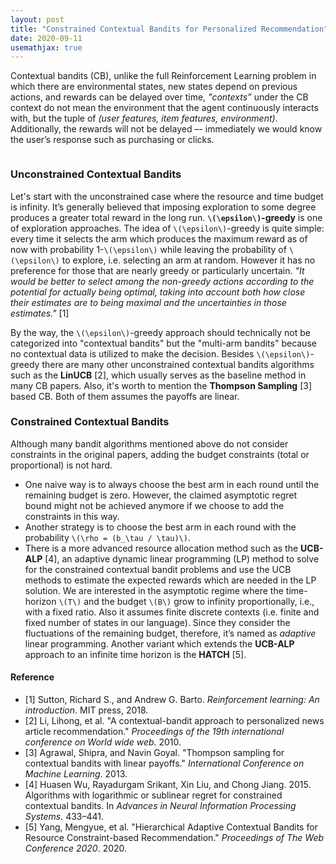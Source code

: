 ```yaml
---
layout: post
title: "Constrained Contextual Bandits for Personalized Recommendation"
date: 2020-09-11
usemathjax: true
---
```

<span class="dropcap">C</span>ontextual bandits (CB), unlike the full Reinforcement Learning problem in which there are environmental states, new states depend on previous actions, and rewards can be delayed over time,  _"contexts”_  under the CB context do not mean the environment that the agent continuously interacts with, but the tuple of *(user features, item features, environment)*. Additionally, the rewards will not be delayed –- immediately we would know the user’s response such as purchasing or clicks.
<figure>
    <img src="{{ '/assets/img/20200911_CB.png' | prepend: site.baseurl }}" alt="">
</figure>

### Unconstrained Contextual Bandits
Let's start with the unconstrained case where the resource and time budget is infinity. It’s generally believed that imposing exploration to some degree produces a greater total reward in the long run. **`\(\epsilon\)`-greedy** is one of exploration approaches. The idea of `\(\epsilon\)`-greedy is quite simple: every time it selects the arm which produces the maximum reward as of now with probability 1-`\(\epsilon\)` while leaving the probability of `\(\epsilon\)` to explore, i.e. selecting an arm at random. However it has no preference for those that are nearly greedy or particularly uncertain.
*"It would be better to select among the non-greedy actions according to the potential for actually being optimal, taking into account both how close their estimates are to being maximal and the uncertainties in those estimates."* [1]

By the way, the `\(\epsilon\)`-greedy approach should technically not be categorized into "contextual bandits" but the "multi-arm bandits" because no contextual data is utilized to make the decision.
Besides `\(\epsilon\)`-greedy there are many other unconstrained contextual bandits algorithms such as the **LinUCB** [2], which usually serves as the baseline method in many CB papers. Also, it's worth to mention the **Thompson Sampling** [3] based CB. Both of them assumes the payoffs are linear.

### Constrained Contextual Bandits
Although many bandit algorithms mentioned above do not consider constraints in the original papers, adding the budget constraints (total or proportional) is not hard.
- One naive way is to always choose the best arm in each round until the remaining budget is zero. However, the claimed asymptotic regret bound might not be achieved anymore if we choose to add the constraints in this way.
- Another strategy is to choose the best arm in each round with the probability `\(\rho = (b_\tau / \tau)\)`.
- There is a more advanced resource allocation method such as the **UCB-ALP** [4], an adaptive dynamic linear programming (LP) method to solve for the constrained contextual bandit problems and use the UCB methods to estimate the expected rewards which are needed in the LP solution. We are interested in the asymptotic regime where the time-horizon `\(T\)` and the budget `\(B\)` grow to infinity proportionally, i.e., with a fixed ratio. Also it assumes finite discrete contexts (i.e. finite and fixed number of states in our language). Since they consider the fluctuations of the remaining budget, therefore, it’s named as *adaptive* linear programming. Another variant which extends the **UCB-ALP** approach to an infinite time horizon is the **HATCH** [5].

#### Reference
- [1] Sutton, Richard S., and Andrew G. Barto. _Reinforcement learning: An introduction_. MIT press, 2018.
- [2] Li, Lihong, et al. "A contextual-bandit approach to personalized news article recommendation." _Proceedings of the 19th international conference on World wide web_. 2010.
- [3] Agrawal, Shipra, and Navin Goyal. "Thompson sampling for contextual bandits with linear payoffs." _International Conference on Machine Learning_. 2013.
- [4] Huasen Wu, Rayadurgam Srikant, Xin Liu, and Chong Jiang. 2015. Algorithms with logarithmic or sublinear regret for constrained contextual bandits. In _Advances in Neural Information Processing Systems._ 433–441.
- [5] Yang, Mengyue, et al. "Hierarchical Adaptive Contextual Bandits for Resource Constraint-based Recommendation." _Proceedings of The Web Conference 2020_. 2020.
